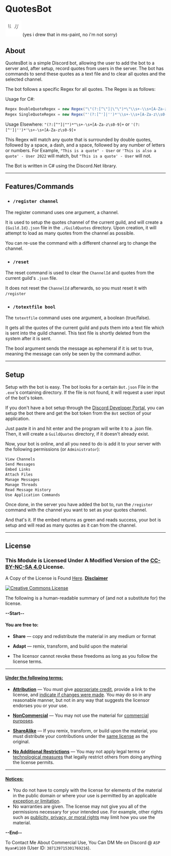 ﻿# QuotesBot 
<img src="QuotesBot.png" width="10%" alt="QuotesBotImg"><img/> (yes i drew that in ms-paint, no i'm not sorry)

## About

QuotesBot is a simple Discord bot, allowing the user to add the bot to a server and, after setup, record quotes from users in the server.
The bot has commands to send these quotes as a text file and to clear all quotes and the selected channel.

The bot follows a specific Regex for all quotes. The Regex is as follows:

Usage for C#: 
```csharp
Regex DoubleQuoteRegex = new Regex("\"(?:[^\"]|\"\")*\"\\s+-\\s+[A-Za-z\\s0-9]+", RegexOptions.IgnoreCase);
Regex SingleQuoteRegex = new Regex("'(?:[^']|'')*'\\s+-\\s+[A-Za-z\\s0-9]+", RegexOptions.IgnoreCase);
```

Usage Elsewhere: `"(?:[^"]|"")*"\s+-\s+[A-Za-z\s0-9]+` or `'(?:[^']|'')*'\s+-\s+[A-Za-z\s0-9]+`

This Regex will match any quote that is surrounded by double quotes, followed by a space, a dash, and a space, followed by any number of letters or numbers.
For Example, `"This is a quote" - User` or `'This is also a quote' - User 2022` will match, but `"This is a quote' - User` will not.

The Bot is written in C# using the Discord.Net library.

---
## Features/Commands
- ### `/register channel`
The register command uses one argument, a channel.

It is used to setup the quotes channel of the current guild, and will create a `{Guild.Id}.json` file in the `./GuildQuotes` directory.
Upon creation, it will attempt to load as many quotes from the channel as possible.

You can re-use the command with a different channel arg to change the channel.

- ### `/reset`
The reset command is used to clear the `ChannelId` and quotes from the current guild's `.json` file.

It does not reset the `ChannelId` afterwards, so you must reset it with `/register`

- ### `/totextfile bool`
The `totextfile` command uses one argument, a boolean (true/false).

It gets all the quotes of the current guild and puts them into a text file which is sent into the guild channel.
This text file is shortly deleted from the system after it is sent.

The bool argument sends the message as ephemeral if it is set to true, meaning the message can only be seen by the command author.
 

---
## Setup

Setup with the bot is easy. The bot looks for a certain `Bot.json` File in the `.exe`'s containing directory.
If the file is not found, it will request a user input of the bot's token. 

If you don't have a bot setup through the [Discord Developer Portal](https://discord.com/developers/applications/),
you can setup the bot there and get the bot token from the `Bot` section of your application.

Just paste it in and hit enter and the program will write it to a .json file. 
Then, it will create a `GuildQuotes` directory, if it doesn't already exist.

Now, your bot is online, and all you need to do is add it to your server with the following permissions (or `Administrator`):
```
View Channels
Send Messages
Embed Links
Attach Files
Manage Messages
Manage Threads
Read Message History
Use Application Commands
```
Once done, in the server you have added the bot to, run the `/register` command with the channel you want to set as your quotes channel.

And that's it. If the embed returns as green and reads success, your bot is setup and will read as many quotes as it can from the channel.

---
## License

### This Module is Licensed Under A Modified Version of the [CC-BY-NC-SA 4.0](http://creativecommons.org/licenses/by-nc-sa/4.0/) License.
A Copy of the License is Found [Here](LICENSE.md). [**Disclaimer**](LicenseInfo/Defs.md#Disclaimer)

<a rel="license" href="http://creativecommons.org/licenses/by-nc-sa/4.0/"><img alt="Creative Commons License" style="border-width:0" src="https://i.creativecommons.org/l/by-nc-sa/4.0/88x31.png"/></a>

The following is a human-readable summary of (and not a substitute for) the license.

**--Start--**

#### You are free to:

- **Share** — copy and redistribute the material in any medium or format
- **Adapt** — remix, transform, and build upon the material

- The licensor cannot revoke these freedoms as long as you follow the license terms.

---

#### [Under the following terms:](LicenseInfo/Defs.md#Terms)

- [**Attribution**](LicenseInfo/Defs.md#Attribution) — You must give [appropriate credit](LicenseInfo/Defs.md#Appropriate-Credit), provide a link to the license, and [indicate if changes were made](LicenseInfo/Defs.md#Indication-of-Changes). You may do so in any reasonable manner, but not in any way that suggests the licensor endorses you or your use.
- [**NonCommercial**](LicenseInfo/Defs.md#NonCommercial) — You may not use the material for [commercial purposes](LicenseInfo/Defs.md#Commercial-Purposes).
- [**ShareAlike**](LicenseInfo/Defs.md#ShareAlike) — If you remix, transform, or build upon the material, you must distribute your contributions under the [same license](LicenseInfo/Defs.md#Same-License) as the original.

- [**No Additional Restrictions**](LicenseInfo/Defs.md#No-Additional-Restrictions) — You may not apply legal terms or [technological measures](LicenseInfo/Defs.md#Technological-Measures) that legally restrict others from doing anything the license permits.

---

#### [Notices:](LicenseInfo/Defs.md#Notices)

- You do not have to comply with the license for elements of the material in the public domain or where your use is permitted by an applicable [exception or limitation](LicenseInfo/Defs.md#Applicable-Exception-or-Limitation).
- No warranties are given. The license may not give you all of the permissions necessary for your intended use. For example, other rights such as [publicity, privacy, or moral rights](LicenseInfo/Defs.md#Publicity,-Privacy,-or-Moral-Rights) may limit how you use the material.

**--End--**

To Contact Me About Commercial Use, You Can DM Me on Discord @ `ASP Nyan#1169` (User ID: `387139715301769216`).
